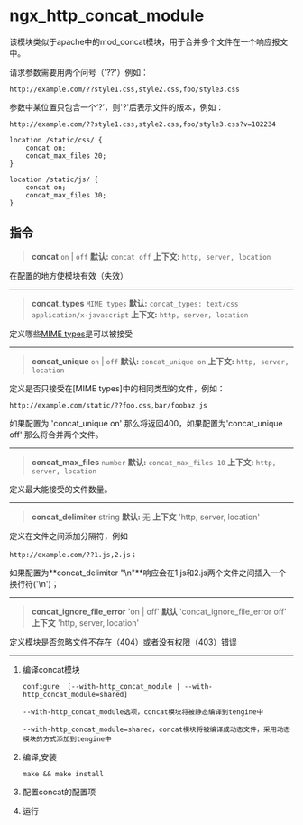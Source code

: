 # ngx_http_concat_module

该模块类似于apache中的mod_concat模块，用于合并多个文件在一个响应报文中。

请求参数需要用两个问号（'??'）例如：

```
http://example.com/??style1.css,style2.css,foo/style3.css
```

参数中某位置只包含一个‘?’，则'?'后表示文件的版本，例如：

```
http://example.com/??style1.css,style2.css,foo/style3.css?v=102234
```

```
location /static/css/ {
    concat on;
    concat_max_files 20;
}

location /static/js/ {
    concat on;
    concat_max_files 30;
}
```

## 指令

> **concat** `on` | `off`
> **默认:** `concat off`
> **上下文:** `http, server, location`

在配置的地方使模块有效（失效）

---

> **concat_types** `MIME types`
> **默认:** `concat_types: text/css application/x-javascript`
> **上下文:** `http, server, location`

定义哪些[MIME types](http://en.wikipedia.org/wiki/MIME_type)是可以被接受

---

> **concat_unique** `on` | `off`
> **默认:** `concat_unique on`
> **上下文:** `http, server, location`

定义是否只接受在[MIME types]中的相同类型的文件，例如：

```
http://example.com/static/??foo.css,bar/foobaz.js
```

如果配置为 'concat_unique on' 那么将返回400，如果配置为'concat_unique off'
那么将合并两个文件。

---

> **concat_max_files** `number`
> **默认:** `concat_max_files 10`
> **上下文:** `http, server, location`

定义最大能接受的文件数量。

---

> **concat_delimiter** string
> **默认:**  无
> **上下文** 'http, server, location'

定义在文件之间添加分隔符，例如

```
http://example.com/??1.js,2.js；
```

如果配置为**concat_delimiter "\n"**响应会在1.js和2.js两个文件之间插入一个换行符('\n')；

---

> **concat_ignore_file_error** 'on | off'
> **默认** 'concat_ignore_file_error off'
> **上下文** 'http, server, location'

定义模块是否忽略文件不存在（404）或者没有权限（403）错误

---

1.  编译concat模块
    
    ```
    configure  [--with-http_concat_module | --with-http_concat_module=shared]
    
    --with-http_concat_module选项，concat模块将被静态编译到tengine中
    
    --with-http_concat_module=shared，concat模块将被编译成动态文件，采用动态模块的方式添加到tengine中
    ```

2.  编译,安装

    ```
    make && make install
    ```
3.  配置concat的配置项
4.  运行
